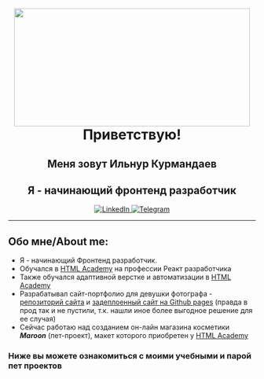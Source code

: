 <div id="header" align="center">
    <h1>
    <img src="https://media.giphy.com/media/QLKSt3wQqlj7a/giphy.gif" width="480" height="240" frameBorder="0"><br/>
        Приветствую!
    </h1>
    <h2>Меня зовут Ильнур Курмандаев</h2>
    <h2>Я - начинающий фронтенд разработчик</h2>
</div>

<div id="socials" align="center">
    <a href="https://www.linkedin.com/in/ilnur-kurmandaev-196940282/">
        <img src="https://img.shields.io/badge/LinkedIn-blue?style=for-the-badge&logo=linkedin&logoColor=white" alt="LinkedIn">
    </a>
    <a href="https://t.me/KIlnourik">
        <img src="https://img.shields.io/badge/Telegram-blue?style=for-the-badge&logo=telegram&logoColor=white" alt="Telegram">
    </a>
</div>

---
## Обо мне/About me:
- Я - начинающий Фронтенд разработчик.
- Обучался в [HTML Academy](https://htmlacademy.ru/profession/react) на профессии Реакт разработчика
- Также обучался адаптивной верстке и автоматизации в [HTML Academy](https://htmlacademy.ru/intensive/adaptive)
- Разрабатывал сайт-портфолио для девушки фотографа - [репозиторий сайта](https://github.com/KIlnourik/photographer_portfolio) и [задеплоенный сайт на Github pages](https://kilnourik.github.io/photographer_portfolio/) (правда в прод так и не пустили, т.к. нашли иное более выгодное решение для ее случая)
- Сейчас работаю над созданием он-лайн магазина косметики ***Maroon*** (пет-проект), макет которого приобретен у [HTML Academy](https://htmlacademy.ru/skills/code-maroon-shop)

### Ниже вы можете ознакомиться с моими учебными и парой пет проектов
